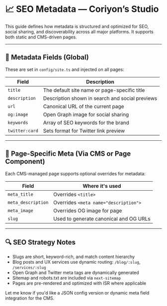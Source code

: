 # 📈 SEO Metadata — Coriyon’s Studio

This guide defines how metadata is structured and optimized for SEO, social sharing, and discoverability across all major platforms. It supports both static and CMS-driven pages.

---

## 🧠 Metadata Fields (Global)

These are set in `config/site.ts` and injected on all pages:

| Field         | Description                                    |
|---------------|------------------------------------------------|
| `title`       | The default site name or page-specific title   |
| `description` | Description shown in search and social previews|
| `url`         | Canonical URL of the current page              |
| `og:image`    | Open Graph image for social sharing            |
| `keywords`    | Array of SEO keywords for the brand            |
| `twitter:card`| Sets format for Twitter link preview           |

---

## 🧾 Page-Specific Meta (Via CMS or Page Component)

Each CMS-managed page supports optional overrides for metadata:

| Field              | Where it's used                        |
|--------------------|----------------------------------------|
| `meta_title`       | Overrides `<title>`                    |
| `meta_description` | Overrides `<meta name="description">` |
| `meta_image`       | Overrides OG image for page            |
| `slug`             | Used to generate canonical and OG URLs |

---

## 🔍 SEO Strategy Notes

- Slugs are short, keyword-rich, and match content hierarchy
- Blog posts and UX services use dynamic routing: `/blog/:slug`, `/services/:slug`
- Open Graph and Twitter meta tags are dynamically generated
- Sitemap and robots.txt are included via `next-sitemap`
- Pages are pre-rendered and optimized with ISR where applicable

Let me know if you'd like a JSON config version or dynamic meta field integration for the CMS.
